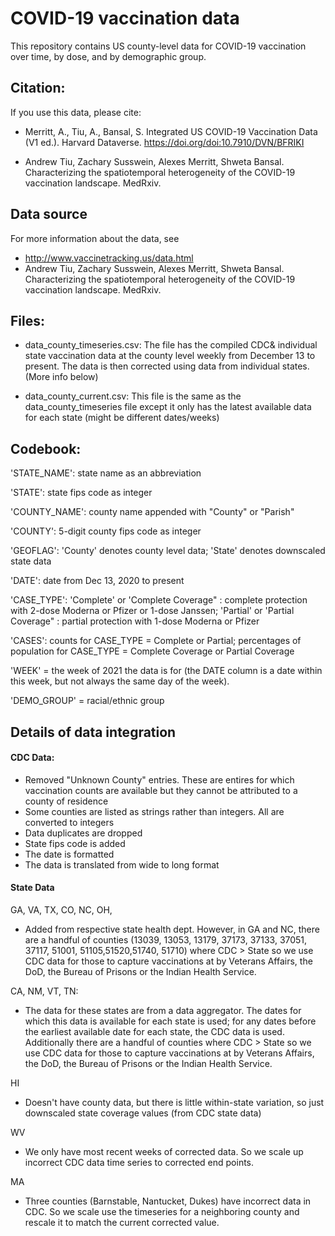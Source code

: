 # COVID-19 vaccination data

This repository contains US county-level data for COVID-19 vaccination over time, by dose, and by demographic group.


## Citation:
If you use this data, please cite:

- Merritt, A., Tiu, A., Bansal, S. Integrated US COVID-19 Vaccination Data (V1 ed.). Harvard Dataverse. https://doi.org/doi:10.7910/DVN/BFRIKI

- Andrew Tiu, Zachary Susswein, Alexes Merritt, Shweta Bansal. Characterizing the spatiotemporal heterogeneity of the COVID-19 vaccination landscape. MedRxiv.

## Data source
For more information about the data, see 

- http://www.vaccinetracking.us/data.html
- Andrew Tiu, Zachary Susswein, Alexes Merritt, Shweta Bansal. Characterizing the spatiotemporal heterogeneity of the COVID-19 vaccination landscape. MedRxiv.

## Files:
- data_county_timeseries.csv: The file has the compiled CDC& individual state vaccination data at the county level weekly from December 13 to present. The data is then corrected using data from individual states. (More info below)

- data_county_current.csv: This file is the same as the data_county_timeseries file except it only has the latest available data for each state (might be different dates/weeks)

## Codebook:
'STATE_NAME': state name as an abbreviation

'STATE': state fips code as integer

'COUNTY_NAME': county name appended with "County" or "Parish"

'COUNTY': 5-digit county fips code as integer

'GEOFLAG': 'County' denotes county level data; 'State' denotes downscaled state data

'DATE': date from Dec 13, 2020 to present

'CASE_TYPE': 'Complete'  or 'Complete Coverage" : complete protection with 2-dose Moderna or Pfizer or 1-dose Janssen; 'Partial'  or 'Partial Coverage" : partial protection with 1-dose Moderna or Pfizer  

'CASES': counts for CASE_TYPE = Complete or Partial; percentages of population for 
CASE_TYPE = Complete Coverage or Partial Coverage

'WEEK' = the week of 2021 the data is for (the DATE column is a date within this week, but not always the same day of the week).

'DEMO_GROUP' = racial/ethnic group


## Details of data integration 
#### CDC Data:
- Removed "Unknown County" entries. These are entires for which vaccination counts are available but they cannot be attributed to a county of residence
- Some counties are listed as strings rather than integers. All are converted to integers
- Data duplicates are dropped
- State fips code is added
- The date is formatted
- The data is translated from wide to long format

#### State Data
GA, VA, TX, CO, NC, OH,
- Added from respective state health dept. However, in GA and NC, there are a handful of counties (13039, 13053, 13179, 37173, 37133, 37051, 37117, 51001, 51105,51520,51740, 51710) where CDC > State so we use CDC data for those to capture vaccinations at by Veterans Affairs, the DoD, the Bureau of Prisons or the Indian Health Service.

CA,  NM, VT, TN:
- The data for these states are from a data aggregator. The dates for which this data is available for each state is used; for any dates before the earliest available date for each state, the CDC data is used. Additionally there are a handful of counties where CDC > State so we use CDC data for those to capture vaccinations at by Veterans Affairs, the DoD, the Bureau of Prisons or the Indian Health Service.

HI
- Doesn't have county data, but there is little within-state variation, so just downscaled state coverage values (from CDC state data)

WV
- We only have most recent weeks of corrected data. So we scale up incorrect CDC data time series to corrected end points.

MA
- Three counties (Barnstable, Nantucket, Dukes) have incorrect data in CDC. So we scale use the timeseries for a neighboring county and rescale it to match the current corrected value.
